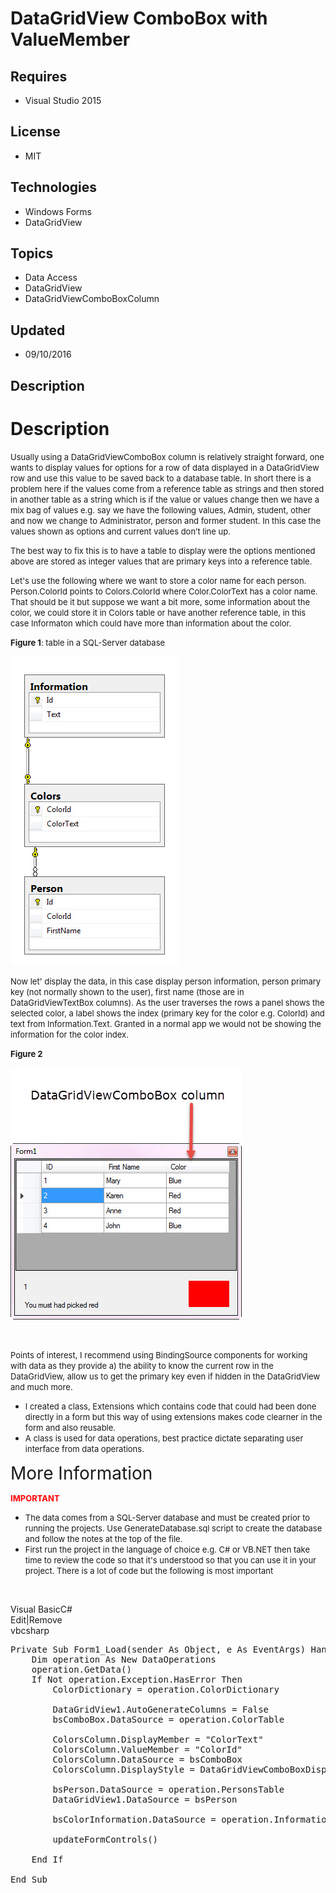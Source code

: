 # DataGridView ComboBox with ValueMember
## Requires
- Visual Studio 2015
## License
- MIT
## Technologies
- Windows Forms
- DataGridView
## Topics
- Data Access
- DataGridView
- DataGridViewComboBoxColumn
## Updated
- 09/10/2016
## Description

<h1>Description</h1>
<p><span style="font-size:small">Usually using a DataGridViewComboBox column is relatively straight forward, one wants to display values for options for a row of data displayed in a DataGridView row and use this value to be saved back to a database table. In
 short there is a problem here if the values come from a reference table as strings and then stored in another table as a string which is if the value or values change then we have a mix bag of values e.g. say we have the following values, Admin, student, other
 and now we change to Administrator, person and former student. In this case the values shown as options and current values don&rsquo;t line up.</span></p>
<p><span style="font-size:small">The best way to fix this is to have a table to display were the options mentioned above are stored as integer values that are primary keys into a reference table. &nbsp;</span></p>
<p><span style="font-size:small">Let's use the following where we want to store a color name for each person. Person.ColorId points to Colors.ColorId where Color.ColorText has a color name. That should be it but suppose we want a bit more, some information
 about the color, we could store it in Colors table or have another reference table, in this case Informaton which could have more than information about the color.</span></p>
<p><span style="font-size:small"><strong>Figure 1</strong>: table in a SQL-Server database</span></p>
<p><span style="font-size:small"><img id="159483" src="159483-figure1.jpg" alt="" width="270" height="494"><br>
</span></p>
<p><span style="font-size:small">Now let' display the data, in this case display person information, person primary key (not normally shown to the user), first name (those are in DataGridViewTextBox columns). As the user traverses the rows a panel shows the
 selected color, a label shows the index (primary key for the color e.g. ColorId) and text from Information.Text. Granted in a normal app we would not be showing the information for the color index.</span></p>
<p><strong><span style="font-size:small">Figure 2</span></strong></p>
<p><img id="159484" src="159484-figure2.jpg" alt="" width="370" height="403"></p>
<p><span style="font-size:small">&nbsp;</span></p>
<p><span style="font-size:small">Points of interest, I recommend using BindingSource components for working with data as they provide a) the ability to know the current row in the DataGridView, allow us to get the primary key even if hidden in the DataGridView
 and much more.</span></p>
<ul>
<li><span style="font-size:small">I created a class, Extensions which contains code that could had been done directly in a form but this way of using extensions makes code clearner in the form and also reusable.</span>
</li><li><span style="font-size:small">A class is used for data operations, best practice dictate separating user interface from data operations.</span>
</li></ul>
<p><span style="font-size:2em">More Information</span></p>
<p><span style="color:#ff0000"><strong><span style="font-size:small">IMPORTANT</span></strong></span></p>
<ul>
<li><span style="font-size:small">The data comes from a SQL-Server database and must be created prior to running the projects. Use GenerateDatabase.sql script to create the database and follow the notes at the top of the file.</span>
</li><li><span style="font-size:small">First run the project in the language of choice e.g. C# or VB.NET then take time to review the code so that it's understood so that you can use it in your project. There is a lot of code but the following is most important</span>
</li></ul>
<p>&nbsp;</p>
<div class="scriptcode">
<div class="pluginEditHolder" pluginCommand="mceScriptCode">
<div class="title"><span>Visual Basic</span><span>C#</span></div>
<div class="pluginLinkHolder"><span class="pluginEditHolderLink">Edit</span>|<span class="pluginRemoveHolderLink">Remove</span></div>
<span class="hidden">vb</span><span class="hidden">csharp</span>


<div class="preview">
<pre class="vb"><span class="visualBasic__keyword">Private</span>&nbsp;<span class="visualBasic__keyword">Sub</span>&nbsp;Form1_Load(sender&nbsp;<span class="visualBasic__keyword">As</span>&nbsp;<span class="visualBasic__keyword">Object</span>,&nbsp;e&nbsp;<span class="visualBasic__keyword">As</span>&nbsp;EventArgs)&nbsp;<span class="visualBasic__keyword">Handles</span>&nbsp;<span class="visualBasic__keyword">MyBase</span>.Load&nbsp;
&nbsp;&nbsp;&nbsp;&nbsp;<span class="visualBasic__keyword">Dim</span>&nbsp;operation&nbsp;<span class="visualBasic__keyword">As</span>&nbsp;<span class="visualBasic__keyword">New</span>&nbsp;DataOperations&nbsp;
&nbsp;&nbsp;&nbsp;&nbsp;operation.GetData()&nbsp;
&nbsp;&nbsp;&nbsp;&nbsp;<span class="visualBasic__keyword">If</span>&nbsp;<span class="visualBasic__keyword">Not</span>&nbsp;operation.Exception.HasError&nbsp;<span class="visualBasic__keyword">Then</span>&nbsp;
&nbsp;&nbsp;&nbsp;&nbsp;&nbsp;&nbsp;&nbsp;&nbsp;ColorDictionary&nbsp;=&nbsp;operation.ColorDictionary&nbsp;
&nbsp;
&nbsp;&nbsp;&nbsp;&nbsp;&nbsp;&nbsp;&nbsp;&nbsp;DataGridView1.AutoGenerateColumns&nbsp;=&nbsp;<span class="visualBasic__keyword">False</span>&nbsp;
&nbsp;&nbsp;&nbsp;&nbsp;&nbsp;&nbsp;&nbsp;&nbsp;bsComboBox.DataSource&nbsp;=&nbsp;operation.ColorTable&nbsp;
&nbsp;
&nbsp;&nbsp;&nbsp;&nbsp;&nbsp;&nbsp;&nbsp;&nbsp;ColorsColumn.DisplayMember&nbsp;=&nbsp;<span class="visualBasic__string">&quot;ColorText&quot;</span>&nbsp;
&nbsp;&nbsp;&nbsp;&nbsp;&nbsp;&nbsp;&nbsp;&nbsp;ColorsColumn.ValueMember&nbsp;=&nbsp;<span class="visualBasic__string">&quot;ColorId&quot;</span>&nbsp;
&nbsp;&nbsp;&nbsp;&nbsp;&nbsp;&nbsp;&nbsp;&nbsp;ColorsColumn.DataSource&nbsp;=&nbsp;bsComboBox&nbsp;
&nbsp;&nbsp;&nbsp;&nbsp;&nbsp;&nbsp;&nbsp;&nbsp;ColorsColumn.DisplayStyle&nbsp;=&nbsp;DataGridViewComboBoxDisplayStyle.<span class="visualBasic__keyword">Nothing</span>&nbsp;
&nbsp;
&nbsp;&nbsp;&nbsp;&nbsp;&nbsp;&nbsp;&nbsp;&nbsp;bsPerson.DataSource&nbsp;=&nbsp;operation.PersonsTable&nbsp;
&nbsp;&nbsp;&nbsp;&nbsp;&nbsp;&nbsp;&nbsp;&nbsp;DataGridView1.DataSource&nbsp;=&nbsp;bsPerson&nbsp;
&nbsp;
&nbsp;&nbsp;&nbsp;&nbsp;&nbsp;&nbsp;&nbsp;&nbsp;bsColorInformation.DataSource&nbsp;=&nbsp;operation.InformationTable&nbsp;
&nbsp;
&nbsp;&nbsp;&nbsp;&nbsp;&nbsp;&nbsp;&nbsp;&nbsp;updateFormControls()&nbsp;
&nbsp;
&nbsp;&nbsp;&nbsp;&nbsp;<span class="visualBasic__keyword">End</span>&nbsp;<span class="visualBasic__keyword">If</span>&nbsp;
&nbsp;
<span class="visualBasic__keyword">End</span>&nbsp;<span class="visualBasic__keyword">Sub</span></pre>
</div>
</div>
</div>
<div class="endscriptcode">&nbsp;</div>
